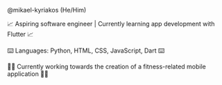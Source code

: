  @mikael-kyriakos (He/Him)

📈 Aspiring software engineer | Currently learning app development with Flutter 📈

⌨️ Languages: Python, HTML, CSS, JavaScript, Dart ⌨️

🏃‍♂️ Currently working towards the creation of a fitness-related mobile application 🏃‍♂️

<!---
mikael-kyriakos/mikael-kyriakos is a ✨ special ✨ repository because its `README.md` (this file) appears on your GitHub profile.
You can click the Preview link to take a look at your changes.
--->
